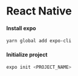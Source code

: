 # React Native

#### Install expo

```bash
yarn global add expo-cli
```

#### Initialize project

```bash
expo init <PROJECT_NAME>
```